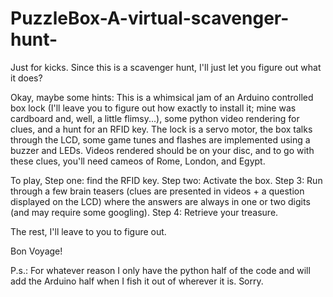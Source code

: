 # PuzzleBox-A-virtual-scavenger-hunt-
Just for kicks. Since this is a scavenger hunt, I'll just let you figure out what it does?

Okay, maybe some hints: This is a whimsical jam of an Arduino controlled box lock (I'll leave you to figure out how exactly to install it; mine was cardboard and, well, a little flimsy...), some python video rendering for clues, and a hunt for an RFID key. The lock is a servo motor, the box talks through the LCD, some game tunes and flashes are implemented using a buzzer and LEDs. Videos rendered should be on your disc, and to go with these clues, you'll need cameos of Rome, London, and Egypt.

To play,
Step one: find the RFID key. Step two: Activate the box. Step 3: Run through a few brain teasers (clues are presented in videos + a question displayed on the LCD) where the answers are always in one or two digits (and may require some googling). Step 4: Retrieve your treasure.

The rest, I'll leave to you to figure out.

Bon Voyage!

P.s.: For whatever reason I only have the python half of the code and will add the Arduino half when I fish it out of wherever it is. Sorry.
